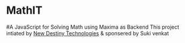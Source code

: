 # MathIT
#A JavaScript for Solving Math using Maxima as  Backend
This project intiated by [New Destiny Technologies](http://newdestiny.in) & sponsered by Suki venkat 

#
